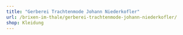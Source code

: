 ```yaml
---
title: "Gerberei Trachtenmode Johann Niederkofler"
url: /brixen-im-thale/gerberei-trachtenmode-johann-niederkofler/
shop: Kleidung
---
```

